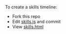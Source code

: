 To create a skills timeline:
- Fork this repo
- Edit [skills.js](skills.js) and commit
- View [skills.html](skills.html)

